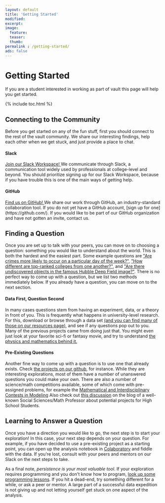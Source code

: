 ```yaml
---
layout: default
title: 'Getting Started'
modified:
excerpt:
image:
  feature:
  teaser:
  thumb:
permalink : /getting-started/
ads: false
---
```


# Getting Started

If you are a student interested in working as part of vault this page will help you get started.

{% include toc.html %}

## Connecting to the Community

Before you get started on any of the fun stuff, first you should connect to the rest of the vault community.
We share our interesting findings, help each other when we get stuck, and just provide a place to chat.

#### Slack

<a href="https://join.slack.com/t/vault-hub/shared_invite/enQtNDI5MDM4NzMzNzMwLTY1OGM3YThjZDQyMzNmNTM4NDVkNmY3MmFmNDZmZDIzN2IwODg3NjU2YzliNmRjNzVlZmExMmYzMzhiOTg0MGQ" class="btn-success" >
   Join our Slack Workspace!
</a>  
We communicate through Slack, a communication tool widely used by professionals at college-level and beyond.  
You should prioritize signing up for our Slack Workspace, because if you have trouble this is one of the main ways of getting help.

#### GitHub

<a href="https://github.com/avault" class="btn-success" >
   Find us on GitHub!
</a>  
We share our work through GitHub, an industry-standard collaboration tool.  
If you do not yet have a GitHub account, [sign up for one](https://github.com/).  
If you would like to be part of our GitHub organization and have not gotten an invite, contact us.

## Finding a Question

Once you are set up to talk with your peers, you can move on to choosing a question:
something you would like to understand about the world.
This is both the hardest and the easiest part.
Some example questions are ["Are crimes more likely to occur on a particular day of the week?"](https://github.com/avault/chicago_crime/blob/master/Chicago-crime.ipynb),
["How different are top-ranked colleges from one another?"](https://github.com/avault/higher-ed-exploration/blob/master/analysis.ipynb), and ["Are there undiscovered objects in the famous Hubble Deep Field image?"](https://github.com/avault/deep-field/blob/master/hubble_data_analysis.ipynb).
There is no perfect way to come up with a question, but we list two methods immediately below.
If you already have a question, you can move on to the next section.

#### Data First, Question Second
In many cases questions stem from having an experiment, data, or a theory in front of you.
This is frequently what happens in university-level research.
For this, download or browse through a data set [(and you can find many of those on our resources page)](../resources/#data-banks), and see if any questions pop out to you.
Many of the previous projects came from doing just that.
You might even just look at your favorite sci-fi or fantasy movie, and try to understand [the physics and mathematics behind it.](https://rhettallain.com/2017/03/19/science-fiction-physics/)

#### Pre-Existing Questions
Another fine way to come up with a question is to use one that already exists.
Check [the projects on our github](https://github.com/avault/), for instance.
While they are interesting explorations, most of them have a number of unanswered questions you could make your own.
There are also a number of science/math competitions available, some of which come with pre-assigned problems, for example the [Mathematical and Interdisciplinary Contests in Modeling](https://www.comap.com/undergraduate/contests/icm/index.html)
Also check out [this discussion](https://statmodeling.stat.columbia.edu/2019/02/07/wanted-statistics-related-projects-for-high-school-students/) on the blog of a well-known Social Sciences/Math Professor about potential projects for High School Students.

## Learning to Answer a Question

Once you have a direction you would like to go, the next step is to start your exploration!
In this case, your next step depends on your question.
For example, if you have decided to use a pre-existing project as a starting point, you can open up the analysis notebook in [Colaboratory](https://colab.research.google.com/) and fiddle with the data.
If you're lost, consult with your peers and mentors on our Slack on the next steps to take.

As a final note, _persistence is your most valuable tool_.
If your exploration requires programming and you don't know how to program, [look up some programming lessons](../resources/#lessons).
If you hit a dead-end, try something different for a while, or ask a peer or mentor.
A large part of a successful data expedition is not giving up and not letting yourself get stuck on one aspect of the analysis.
